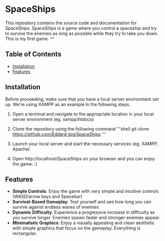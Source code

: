 # SpaceShips

This repository contains the source code and documentation for SpaceShips. 
SpaceShips is a game where you control a spaceship and try to survive the enemies as long as possible while they try to take you down. 
This is my first game. ^^

## Table of Contents

- [Installation](#installation)
- [Features](#features)

## Installation

Before proceeding, make sure that you have a local server environment set up. We're using XAMPP as an example in the following steps.

1. Open a terminal and navigate to the appropriate location in your local server environment (eg. xampp/htdocs)

2. Clone the repository using the following command
'''shell
git clone https://github.com/Eddard-jpg/SpaceShips
'''

3. Launch your local server and start the necessary services (eg. XAMPP, Apache)

4. Open http://localhost/SpaceShips on your browser and you can enjoy the game. :)

## Features

 - **Simple Controls**: Enjoy the game with very simple and intuitive controls (WASD/arrow keys and Spacebar) 
 - **Survival-Based Gameplay**: Test yourself and see how long you can survive against endless waves of enemies
 - **Dynamic Difficulty**: Experience a progressive increase in difficulty as you survive longer. Enemies spawn faster and stronger enemies appear.
 - **Minimalistic Graphics**: Enjoy a visually appealing and clean aesthetic with simple graphics that focus on the gameplay. Everything is rectangular.

